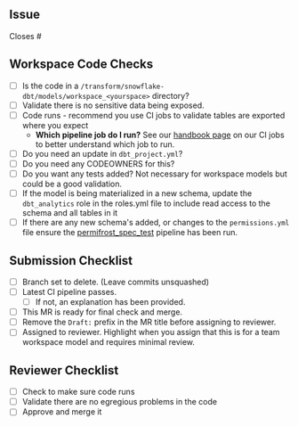 <!---
  Use this template when making changes to dbt code in a `workspace` folder. Review the handbook for more information https://about.gitlab.com/handbook/business-ops/data-team/platform/dbt-guide/index.html#workspaces
--->

## Issue
<!--- Link the Issue this MR closes --->
Closes #

## Workspace Code Checks

- [ ] Is the code in a `/transform/snowflake-dbt/models/workspace_<yourspace>` directory?
- [ ] Validate there is no sensitive data being exposed.
- [ ] Code runs - recommend you use CI jobs to validate tables are exported where you expect
  * **Which pipeline job do I run?** See our [handbook page](https://about.gitlab.com/handbook/business-ops/data-team/platform/ci-jobs/) on our CI jobs to better understand which job to run.
- [ ] Do you need an update in `dbt_project.yml`?
- [ ] Do you need any CODEOWNERS for this?
- [ ] Do you want any tests added? Not necessary for workspace models but could be a good validation.
- [ ] If the model is being materialized in a new schema, update the `dbt_analytics` role in the roles.yml file to include read access to the schema and all tables in it
- [ ] If there are any new schema's added, or changes to the `permissions.yml` file ensure the [permifrost_spec_test](https://about.gitlab.com/handbook/business-technology/data-team/platform/ci-jobs/#-permifrost_spec_test) pipeline has been run.

## Submission Checklist
- [ ] Branch set to delete. (Leave commits unsquashed)
- [ ] Latest CI pipeline passes.
  - [ ] If not, an explanation has been provided.
- [ ] This MR is ready for final check and merge.
- [ ] Remove the `Draft:` prefix in the MR title before assigning to reviewer.
- [ ] Assigned to reviewer. Highlight when you assign that this is for a team workspace model and requires minimal review.

## Reviewer Checklist
- [ ] Check to make sure code runs
- [ ] Validate there are no egregious problems in the code
- [ ] Approve and merge it
